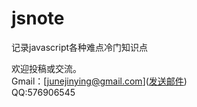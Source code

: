 # jsnote
记录javascript各种难点冷门知识点  

欢迎投稿或交流。  
Gmail：[junejinying@gmail.com](<a href="mailto:junejinying@gmail.com">发送邮件</a>)  
QQ:576906545

